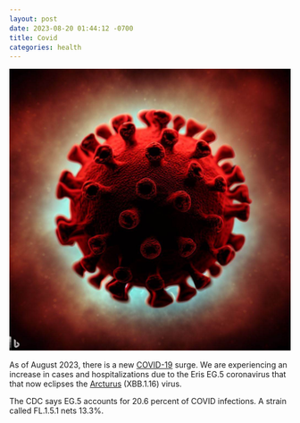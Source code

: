 ```yaml
---
layout: post
date: 2023-08-20 01:44:12 -0700
title: Covid
categories: health
---
```


![digital illustration of a COVID viral cell on a red floor with its silhouette projected on an orange wall](/assets/health/Covid-Bing-AI-2023-08-20.jpeg)

As of August 2023, there is a new [COVID-19](https://www.aarp.org/health/conditions-treatments/info-2020/coronavirus-facts.html) surge. We are experiencing an increase in  cases and hospitalizations due to the  Eris EG.5 coronavirus that that now eclipses the [Arcturus](https://www.aarp.org/health/conditions-treatments/info-2023/arcturus-new-covid-variant.html) (XBB.1.16) virus.

The CDC says EG.5 accounts for 20.6 percent of COVID infections. A strain called FL.1.5.1 nets 13.3%.
